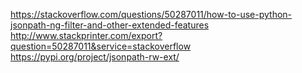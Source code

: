 https://stackoverflow.com/questions/50287011/how-to-use-python-jsonpath-ng-filter-and-other-extended-features
http://www.stackprinter.com/export?question=50287011&service=stackoverflow
https://pypi.org/project/jsonpath-rw-ext/